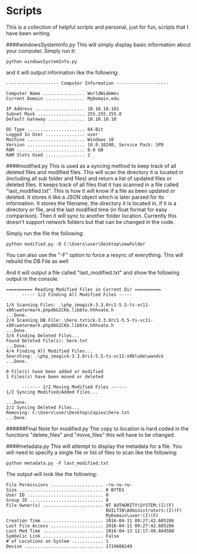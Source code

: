 # Scripts
This is a collection of helpful scripts and personal, just for fun, scripts that I have been writing.

####windowsSystemInfo.py
This will simply display basic information about your computer. Simply run it:
```
python windowsSystemInfo.py
```
and it will output information like the following:
```
-------------------- Computer Information --------------------

Computer Name ................ WorldWideWes
Current Domain ............... MyDomain.edu

IP Address ................... 10.10.10.101
Subnet Mask .................. 255.255.255.0
Default Gateway .............. 10.10.10.10

OS Type ...................... 64-Bit
Logged In User ............... user
Machine ...................... Windows 10
Version ...................... 10.0.10240, Service Pack: SP0
RAM .......................... 8.0 GB
RAM Slots Used ............... 2
```

####modified.py
This is used as a syncing method to keep track of all deleted files and modified files. This will scan the directory it is located in (including all sub folder and files) and return a list of updated files or deleted files. It keeps track of all files that it has scanned in a file called "last_modified.txt". This is how it will know if a file as been updated or deleted. It stores it like a JSON object which is later parsed for its information. It stores the filename, the directory it is located in, if it is a directory or file, and the last modified time (in float format for easy comparison). Then it will sync to another folder location. Currently this doesn't support network folders but that can be changed in the code.

Simply run the file the following:
```
python modified.py -D C:\Users\user\Desktop\newFolder
```
You can also use the "-F" option to force a resync of everything. This will rebuild the DB File as well

And it will output a file called "last_modified.txt" and show the following output in the console:
```
========== Reading Modified Files in Current Dir ==========
      ----- 1/2 Finding All Modified Files -----

1/4 Scanning Files: .\php_imagick-3.3.0rc1-5.5-ts-vc11-x86\watermark.phpdbGICKb.libbte.hhhvate.h
...Done.
2/4 Scanning DB File:.\here.txtick-3.3.0rc1-5.5-ts-vc11-x86\watermark.phpdbGICKb.libbte.hhhvate.h
...Done.
3/4 Finding Deleted Files...
Found Deleted File(s): here.txt
...Done.
4/4 Finding All Modified Files...
Searching: .\php_imagick-3.3.0rc1-5.5-ts-vc11-x86lude\wandck
...Done.

0 File(s) have been added or modified
1 Files(s) have been moved or deleted

      ------- 2/2 Moving Modified Files ------
1/2 Syncing Modified/Added Files...

...Done.
2/2 Syncing Deleted Files...
Removing: C:\Users\user\Desktop\Copies\here.txt
...Done.
```
######Final Note for modified.py
The copy to location is hard coded in the functions "delete_files" and "move_files" this will have to be changed. 

####metadata.py
This will attempt to display the metadata for a file. You will need to specify a single file or list of files to scan like the following:
```
python metadata.py -F last_modified.txt
```
The output will look like the following:
```
File Permissions .................... -rw-rw-rw-
Size ................................ 0 BYTES
User ID ............................. 0
Group ID ............................ 0
File Owner(s) ....................... NT AUTHORITY\SYSTEM:(I)(F)
                                      BUILTIN\Administrators:(I)(F)
                                      MyDomain\user:(I)(F)
Creation Time ....................... 2016-04-11 09:27:42.605286
Last File Access .................... 2016-04-11 09:27:42.605286
Last Mod Time ....................... 2016-04-13 12:17:49.844588
Symbolic Link ....................... False
# of Locations on System ............ 1
Device .............................. 1719608249
```

